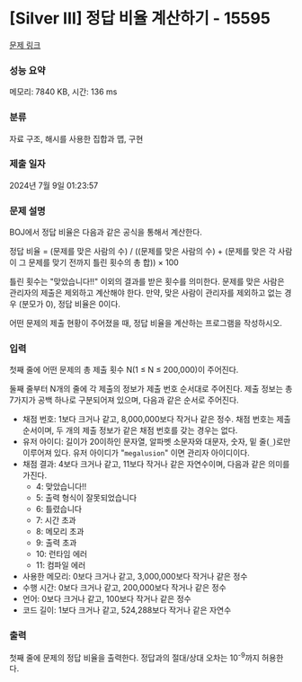 # [Silver III] 정답 비율 계산하기 - 15595 

[문제 링크](https://www.acmicpc.net/problem/15595) 

### 성능 요약

메모리: 7840 KB, 시간: 136 ms

### 분류

자료 구조, 해시를 사용한 집합과 맵, 구현

### 제출 일자

2024년 7월 9일 01:23:57

### 문제 설명

<p>BOJ에서 정답 비율은 다음과 같은 공식을 통해서 계산한다.</p>

<p>정답 비율 = (문제를 맞은 사람의 수) / ((문제를 맞은 사람의 수) + (문제를 맞은 각 사람이 그 문제를 맞기 전까지 틀린 횟수의 총 합)) × 100</p>

<p>틀린 횟수는 "<span class="result-ac">맞았습니다!!</span>" 이외의 결과를 받은 횟수를 의미한다. 문제를 맞은 사람은 관리자의 제출은 제외하고 계산해야 한다. 만약, 맞은 사람이 관리자를 제외하고 없는 경우 (분모가 0), 정답 비율은 0이다.</p>

<p>어떤 문제의 제출 현황이 주어졌을 때, 정답 비율을 계산하는 프로그램을 작성하시오.</p>

### 입력 

 <p>첫째 줄에 어떤 문제의 총 제출 횟수 N(1 ≤ N ≤ 200,000)이 주어진다.</p>

<p>둘째 줄부터 N개의 줄에 각 제출의 정보가 제출 번호 순서대로 주어진다. 제출 정보는 총 7가지가 공백 하나로 구분되어져 있으며, 다음과 같은 순서로 주어진다.</p>

<ul>
	<li>채점 번호: 1보다 크거나 같고, 8,000,000보다 작거나 같은 정수. 채점 번호는 제출 순서이며, 두 개의 제출 정보가 같은 채점 번호를 갖는 경우는 없다.</li>
	<li>유저 아이디: 길이가 20이하인 문자열, 알파벳 소문자와 대문자, 숫자, 밑 줄(<code>_</code>)로만 이루어져 있다. 유저 아이디가 "<code>megalusion</code>" 이면 관리자 아이디이다.</li>
	<li>채점 결과: 4보다 크거나 같고, 11보다 작거나 같은 자연수이며, 다음과 같은 의미를 가진다.
	<ul>
		<li>4: <span class="result-ac">맞았습니다!!</span></li>
		<li>5: <span class="result-pe">출력 형식이 잘못되었습니다</span></li>
		<li>6: <span class="result-wa">틀렸습니다</span></li>
		<li>7: <span class="result-tle">시간 초과</span></li>
		<li>8: <span class="result-mle">메모리 초과</span></li>
		<li>9: <span class="result-ole">출력 초과</span></li>
		<li>10: <span class="result-rte">런타임 에러</span></li>
		<li>11: <span class="result-ce">컴파일 에러</span></li>
	</ul>
	</li>
	<li>사용한 메모리: 0보다 크거나 같고, 3,000,000보다 작거나 같은 정수</li>
	<li>수행 시간: 0보다 크거나 같고, 200,000보다 작거나 같은 정수</li>
	<li>언어: 0보다 크거나 같고, 100보다 작거나 같은 정수</li>
	<li>코드 길이: 1보다 크거나 같고, 524,288보다 작거나 같은 자연수</li>
</ul>

### 출력 

 <p>첫째 줄에 문제의 정답 비율을 출력한다. 정답과의 절대/상대 오차는 10<sup>-9</sup>까지 허용한다.</p>

